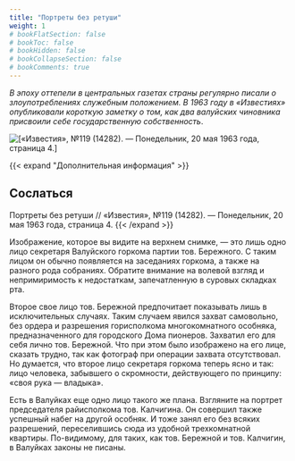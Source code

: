 ```yaml
---
title: "Портреты без ретуши"
weight: 1
# bookFlatSection: false
# bookToc: false
# bookHidden: false
# bookCollapseSection: false
# bookComments: true
---
```


*В эпоху оттепели в центральных газетах страны регулярно писали о злоупотреблениях служебным положением. В 1963 году в «Известиях» опубликовали короткую заметку о том, как два валуйских чиновника присвоили себе государственную собственность*.

![[«Известия», №119 (14282). — Понедельник, 20 мая 1963 года, страница 4.]](/static/img/papers/iz1.png)

{{< expand "Дополнительная информация" >}}
## Сослаться
Портреты без ретуши // «Известия», №119 (14282). — Понедельник, 20 мая 1963 года, страница 4.
{{< /expand >}}

Изображение, которое вы видите на верхнем снимке, — это лишь одно лицо секретаря Валуйского горкома партии тов. Бережного. С таким лицом он обычно появляется на заседаниях горкома, а также на разного рода собраниях. Обратите внимание на волевой взгляд и непримиримость к недостаткам, запечатленную в суровых складках рта.

Второе свое лицо тов. Бережной предпочитает показывать лишь в исключительных случаях. Таким случаем явился захват самовольно, без ордера и разрешения горисполкома многокомнатного особняка, предназначенного для городского Дома пионеров. Захватил его для себя лично тов. Бережной. Что при этом было изображено на его лице, сказать трудно, так как фотограф при операции захвата отсутствовал. Но думается, что второе лицо секретаря горкома теперь ясно и так: лицо человека, забывшего о скромности, действующего по принципу: «своя рука — владыка».

Есть в Валуйках еще одно лицо такого же плана. Взгляните на портрет председателя райисполкома тов. Калчигина. Он совершил также успешный набег на другой особняк. И тоже занял его без всяких разрешений, переселившись сюда из удобной трехкомнатной квартиры. По-видимому, для таких, как тов. Бережной и тов. Калчигин, в Валуйках законы не писаны.

